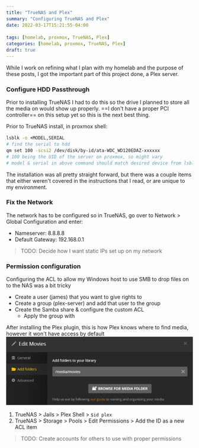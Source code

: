 ```yaml
---
title: "TrueNAS and Plex"
summary: "Configuring TrueNAS and Plex"
date: 2022-03-17T15:21:55-04:00

tags: [homelab, proxmox, TrueNAS, Plex]
categories: [homelab, proxmox, TrueNAS, Plex]
draft: true
---
```


While I work on refining what I plan with my homelab and the purpose of these posts, I got the important part of this
project done, a Plex server.

### Configure HDD Passthrough

Prior to installing TrueNAS I had to do this so the drive I planned to store all the media on would show up properly. 
==I don't have a proper PCI controller== on this setup yet so this is the next best thing. 

Prior to TrueNAS install, in proxmox shell:
```bash
lsblk -o +MODEL,SERIAL
# find the serial to hdd
qm set 100 -scsi2 /dev/disk/by-id/ata-WDC_WD120EDAZ-xxxxxx
# 100 being the UID of the server on proxmox, so might vary
# model & serial in above command should match desired device from lsblk output
```
The installation was all pretty straight forward, but there was a couple items that either weren't covered in the 
instructions that I read, or are unique to my environment.

### Fix the Network
The network has to be configured so in TrueNAS, go over to Network > Global Configuration and enter:
* Nameserver: 8.8.8.8
* Default Gateway: 192.168.0.1

> TODO: Decide how I want static IPs set up on my network

### Permission configuration
Configuring the ACL to allow my Windows host to use SMB to drop files on to the NAS was a bit tricky
* Create a user (james) that you want to give rights to
* Create a group (plex-server) and add that user to the group
* Create the Samba share & configure the custom ACL
    * Apply the group with 

After installing the Plex plugin, this is how Plex knows where to find media, however it won't have access by default
![movies folders on plex](/images/homelab/plex-movies-1.png)

1. TrueNAS > Jails > Plex Shell > `$id plex`
2. TrueNAS > Storage > Pools > Edit Permissions > Add the ID as a new ACL item

> TODO: Create accounts for others to use with proper permissions
